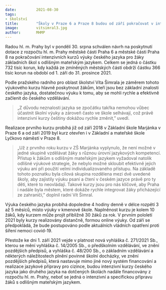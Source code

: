```yaml
---
date:         2021-08-30
tags:         
- školství
title:        "Školy v Praze 6 a Praze 8 budou od září pokračovat v intenzivních kurzech pro žáky s odlišným mateřským jazykem. Praha je podpoří částkou přes 700 tisíc korun"
image: 	      vitsimral3.jpg
author:       MHMP
---
```



Radou hl. m. Prahy byl v pondělí 30. srpna schválen návrh na poskytnutí dotace z rozpočtu hl. m. Prahy městské části Praha 6 a městské části Praha 8 na pokračování intenzivních kurzů výuky českého jazyka pro žáky základních škol s odlišným mateřským jazykem. Celkem se jedná o částku 732 tisíc korun, kdy každá ze zmíněných městských částí obdrží částku 366 tisíc korun na období od 1. září do 31. prosince 2021.

Podle pražského radního pro oblast školství Víta Šimrala je záměrem tohoto výukového kurzu hlavně poskytnout žákům, kteří jsou bez základní znalosti českého jazyka, dostatečnou výuku k tomu, aby se mohli rychle a efektivně začlenit do českého vzdělávání. 

> „Z důvodu neznalosti jazyka se zpočátku takřka nemohou vůbec účastnit školní výuky a zároveň často ve škole selhávají, což právě intenzivní kurzy češtiny dokážou rychle změnit,” uvedl.

Realizace prvního kurzu probíhá již od září 2018 v Základní škole Marjánka v Praze 6 a od září 2019 byl kurz otevřen i v Základní a mateřské škole Lyčkovo náměstí v Praze 8. 

> „Už z prvního roku kurzu v ZŠ Marjánka vyplynulo, že není možné v jedné skupině vzdělávat žáky s různou úrovní jazykových kompetencí. Přístup k žákům s odlišným mateřským jazykem vyžadoval natolik odlišné výukové strategie, že nebylo možné skloubit efektivně jejich výuku ani při použití velmi individualizovaného přístupu. Na základě tohoto poznatku byla cílová skupina rozdělena mezi dvě uvedené školy, aby zajistily výuku psaní a čtení v českém jazyce právě pro ty děti, které to neovládají. Takové kurzy jsou pro nás klíčové, aby Praha i nadále byla městem, které dokáže rychle integrovat žáky přicházející ze zahraničí,” doplnil radní Vít Šimral.

Výuka českého jazyka probíhá dopoledne 4 hodiny denně v délce rozpětí 3 až 5 měsíců, místo výuky v kmenové škole. Naplněnost kurzu je kolem 10 žáků, kdy kurzem může projít přibližně 30 žáků za rok. V prvním pololetí 2021 byly kurzy realizovány distančně, formou online výuky. Od září se předpokládá, že bude postupováno podle aktuálních vládních opatření proti šíření nemoci covid-19.

Přestože ke dni 1. září 2021 vejde v platnost nová vyhláška č. 271/2021 Sb., kterou se mění vyhláška č. 14/2005 Sb., o předškolním vzdělávání, ve znění pozdějších předpisů, a vyhláška č. 48/200 Sb., o základním vzdělávání a některých náležitostech plnění povinné školní docházky, ve znění pozdějších předpisů, která nastavuje mimo jiné nový systém financování a realizace jazykové přípravy pro cizince, budou intenzivní kurzy českého jazyka jako druhého jazyka na dotčených školách nadále financovány z rozpočtu hl. m. Prahy, neboť se jedná o intenzivní a specifickou přípravu žáků s odlišným mateřským jazykem.
